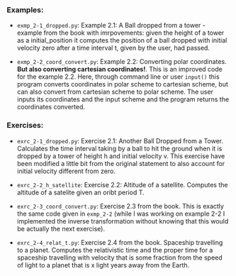 ### Examples:

- `exmp_2-1_dropped.py`: Example 2.1: A Ball dropped from a tower - example from the book with imrpovements: given the height of a tower as a initial_position it computes the position of a ball dropped with initial velocity zero after a time interval t, given by the user, had passed.

- `exmp_2-2_coord_convert.py`: Example 2.2: Converting polar coordinates. **But also converting cartesian coordinates!**. This is an improved code for the example 2.2. Here, through command line or user `input()` this program converts coordinates in polar scheme to cartesian scheme, but can also convert from cartesian scheme to polar scheme. The user inputs its coordinates and the input scheme and the program returns the coordinates converted.

### Exercises:

- `exrc_2-1_dropped.py`: Exercise 2.1: Another Ball Dropped from a Tower. Calculates the time interval taking by a ball to hit the ground when it is dropped by a tower of height h and initial velocity v. This exercise have been modified a little bit from the original statement to also account for initial velocity different from zero.

- `exrc_2-2_h_satellite`: Exercise 2.2: Altitude of a satellite. Computes the altitude of a satelite given an oribt period T.

- `exrc_2-3_coord_convert.py`: Exercise 2.3 from the book. This is exactly the same code given in `exmp_2-2` (while I was working on example 2-2 I implemented the inverse transformation without knowing that this would be actually the next exercise).

- `exrc_2-4_relat_t.py`: Exercise 2.4 from the book. Spaceship travelling to a planet. Computes the relativistic time and the proper time for a spaceship travelling with velocity that is some fraction from the speed of light to a planet that is x light years away from the Earth.
